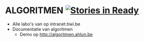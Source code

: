 # ALGORITMEN [![Stories in Ready](https://badge.waffle.io/ahluntang/tiwi-algoritmen.png)](http://waffle.io/ahluntang/tiwi-algoritmen)


* Alle labo's van op intranet.tiwi.be
* Documentatie van algoritmen
  * Demo op http://algoritmen.ahlun.be
